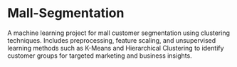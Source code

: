 # Mall-Segmentation
A machine learning project for mall customer segmentation using clustering techniques. Includes preprocessing, feature scaling, and unsupervised learning methods such as K-Means and Hierarchical Clustering to identify customer groups for targeted marketing and business insights.
